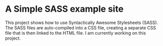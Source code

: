 <h1>A Simple SASS example site</h1>

<p>This project shows how to use Syntactically Awesome Stylesheets (SASS). The SASS files are auto-compiled into a CSS file, creating a separate CSS file that is then linked to the HTML file. I am currently working on this project.</p>
